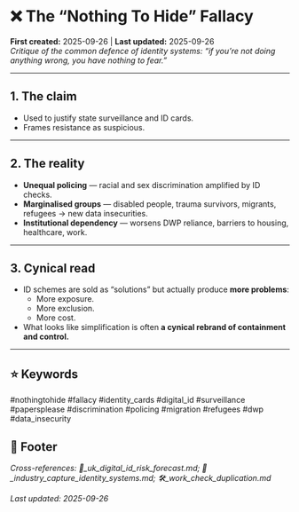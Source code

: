 # ❌ The “Nothing To Hide” Fallacy  
**First created:** 2025-09-26 | **Last updated:** 2025-09-26  
*Critique of the common defence of identity systems: “if you’re not doing anything wrong, you have nothing to fear.”*  

---

## 1. The claim  
- Used to justify state surveillance and ID cards.  
- Frames resistance as suspicious.  

---

## 2. The reality  
- **Unequal policing** — racial and sex discrimination amplified by ID checks.  
- **Marginalised groups** — disabled people, trauma survivors, migrants, refugees → new data insecurities.  
- **Institutional dependency** — worsens DWP reliance, barriers to housing, healthcare, work.  

---

## 3. Cynical read  
- ID schemes are sold as “solutions” but actually produce **more problems**:  
  - More exposure.  
  - More exclusion.  
  - More cost.  
- What looks like simplification is often **a cynical rebrand of containment and control.**  

---

## ⭐ Keywords  
#nothingtohide #fallacy #identity_cards #digital_id #surveillance #papersplease #discrimination #policing #migration #refugees #dwp #data_insecurity  

## 🏮 Footer  
*Cross-references: 🔮_uk_digital_id_risk_forecast.md; 💼_industry_capture_identity_systems.md; 🛠️_work_check_duplication.md*  

_Last updated: 2025-09-26_  
